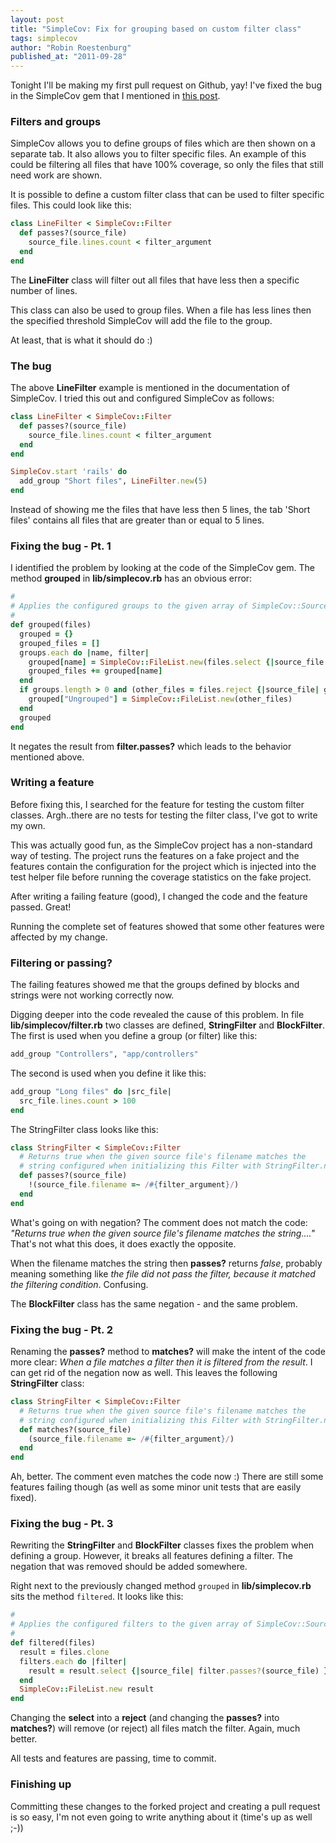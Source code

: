 ```yaml
---
layout: post
title: "SimpleCov: Fix for grouping based on custom filter class"
tags: simplecov
author: "Robin Roestenburg"
published_at: "2011-09-28"
---
```


Tonight I'll be making my first pull request on Github, yay! I've fixed the bug in the SimpleCov gem that I mentioned in [this post](http://www.tamingthemindmonkey.com/ruby-code-coverage-using-simplecov).

### Filters and groups
SimpleCov allows you to define groups of files which are then shown on a separate tab. It also allows you to filter specific files. An example of this could be filtering all files that have 100% coverage, so only the files that still need work are shown.

It is possible to define a custom filter class that can be used to filter specific files. This could look like this:

~~~ ruby
class LineFilter < SimpleCov::Filter
  def passes?(source_file)
    source_file.lines.count < filter_argument
  end
end
~~~

The **LineFilter** class will filter out all files that have less then a specific number of lines.

This class can also be used to group files. When a file has less lines then the specified threshold SimpleCov will add the file to the group.

At least, that is what it should do :)

### The bug
The above **LineFilter** example is mentioned in the documentation of SimpleCov. I tried this out and configured SimpleCov as follows:

~~~ ruby
class LineFilter < SimpleCov::Filter
  def passes?(source_file)
    source_file.lines.count < filter_argument
  end
end

SimpleCov.start 'rails' do
  add_group "Short files", LineFilter.new(5)
end
~~~

Instead of showing me the files that have less then 5 lines, the tab 'Short files' contains all files that are greater than or equal to 5 lines.

### Fixing the bug - Pt. 1
I identified the problem by looking at the code of the SimpleCov gem. The  method **grouped** in **lib/simplecov.rb** has an obvious error:

~~~ ruby
#
# Applies the configured groups to the given array of SimpleCov::SourceFile items
#
def grouped(files)
  grouped = {}
  grouped_files = []
  groups.each do |name, filter|
    grouped[name] = SimpleCov::FileList.new(files.select {|source_file| !filter.passes?(source_file)})
    grouped_files += grouped[name]
  end
  if groups.length > 0 and (other_files = files.reject {|source_file| grouped_files.include?(source_file)}).length > 0
    grouped["Ungrouped"] = SimpleCov::FileList.new(other_files)
  end
  grouped
end
~~~

It negates the result from **filter.passes?** which leads to the behavior mentioned above.

### Writing a feature
Before fixing this, I searched for the feature for testing the custom filter classes. Argh..there are no tests for testing the filter class, I've got to write my own.

This was actually good fun, as the SimpleCov project has a non-standard way of testing. The project runs the features on a fake project and the features contain the configuration for the project which is injected into the test helper file before running the coverage statistics on the fake project.

After writing a failing feature (good), I changed the code and the feature passed. Great!

Running the complete set of features showed that some other features were affected by my change.

### Filtering or passing?
The failing features showed me that the groups defined by blocks and strings were not working correctly now.

Digging deeper into the code revealed the cause of this problem. In file **lib/simplecov/filter.rb** two classes are defined, **StringFilter** and **BlockFilter**. The first is used when you define a group (or filter) like this:

~~~ ruby
add_group "Controllers", "app/controllers"
~~~

The second is used when you define it like this:

~~~ ruby
add_group "Long files" do |src_file|
  src_file.lines.count > 100
end
~~~

The StringFilter class looks like this:

~~~ ruby
class StringFilter < SimpleCov::Filter
  # Returns true when the given source file's filename matches the
  # string configured when initializing this Filter with StringFilter.new('somestring)
  def passes?(source_file)
    !(source_file.filename =~ /#{filter_argument}/)
  end
end
~~~

What's going on with negation? The comment does not match the code: *"Returns true when the given source file's filename matches the string...."* That's not what this does, it does exactly the opposite.

When the filename matches the string then **passes?** returns *false*, probably meaning something like *the file did not pass the filter, because it matched the filtering condition*. Confusing.

The **BlockFilter** class has the same negation - and the same problem.

### Fixing the bug - Pt. 2
Renaming the **passes?** method to **matches?** will make the intent of the code more clear: *When a file matches a filter then it is filtered from the result*. I can get rid of the negation now as well. This leaves the following **StringFilter** class:

~~~ ruby
class StringFilter < SimpleCov::Filter
  # Returns true when the given source file's filename matches the
  # string configured when initializing this Filter with StringFilter.new('somestring)
  def matches?(source_file)
    (source_file.filename =~ /#{filter_argument}/)
  end
end
~~~

Ah, better. The comment even matches the code now :) There are still some features failing though (as well as some minor unit tests that are easily fixed).

### Fixing the bug - Pt. 3
Rewriting the **StringFilter** and **BlockFilter** classes fixes the problem when defining a group. However, it breaks all features defining a filter. The negation that was removed should be added somewhere.

Right next to the previously changed method `grouped` in **lib/simplecov.rb** sits the method `filtered`. It looks like this:

~~~ ruby
#
# Applies the configured filters to the given array of SimpleCov::SourceFile items
#
def filtered(files)
  result = files.clone
  filters.each do |filter|
    result = result.select {|source_file| filter.passes?(source_file) }
  end
  SimpleCov::FileList.new result
end
~~~

Changing the **select** into a **reject** (and changing the **passes?** into **matches?**) will remove (or reject) all files match the filter. Again, much better.

All tests and features are passing, time to commit.

### Finishing up
Committing these changes to the forked project and creating a pull request is so easy, I'm not even going to write anything about it (time's up as well ;-))
